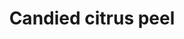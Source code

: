 ---
index: 1
title: Candied citrus peel
slugify: candied-citrus-peel
product: lemon
book: 30 ingredients
page: 160
dish: basics
tags:
- lemon
sub:
-
fresh:
  - item: lemon
    quantity: 1
    unit:
stock:
  - item: sugar
    quantity: 1
    unit:
basic:
-
directions:
-
info:
source:
    title:
    url: 
---